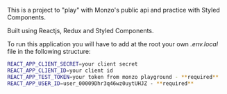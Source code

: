 This is a project to "play" with Monzo's public api and practice with Styled Components.

Built using Reactjs, Redux and Styled Components.

To run this application you will have to add at the root your own *.env.local* file in the following structure:

```sh
REACT_APP_CLIENT_SECRET=your client secret
REACT_APP_CLIENT_ID=your client id
REACT_APP_TEST_TOKEN=your token from monzo playground - **required**
REACT_APP_USER_ID=user_00009Dhr3q46wz0uytUHJZ - **required**
```

